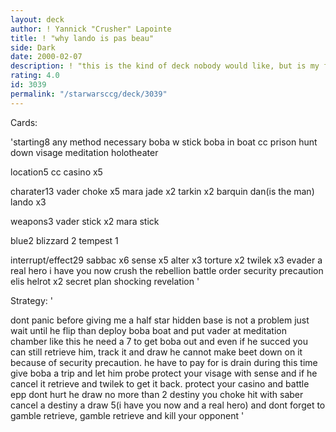 ```yaml
---
layout: deck
author: ! Yannick "Crusher" Lapointe
title: ! "why lando is pas beau"
side: Dark
date: 2000-02-07
description: ! "this is the kind of deck nobody would like, but is my favorite dark side now"
rating: 4.0
id: 3039
permalink: "/starwarsccg/deck/3039"
---
```

Cards: 

'starting8
any method necessary
boba w stick
boba in boat
cc prison
hunt down
visage
meditation
holotheater

location5
cc casino x5

charater13
vader choke x5
mara jade x2
tarkin x2
barquin dan(is the man)
lando x3

weapons3
vader stick x2
mara stick

blue2
blizzard 2
tempest 1

interrupt/effect29
sabbac x6
sense x5
alter x3
torture x2
twilek x3
evader
a real hero
i have you now
crush the rebellion
battle order
security precaution
elis helrot x2
secret plan
shocking revelation '

Strategy: '

dont panic before giving me a half star
hidden base is not a problem just wait until he flip than deploy boba boat
and put vader at meditation chamber like this he need a 7 to get boba out and even if he succed you can still retrieve him, track it and draw
he cannot make beet down on it because of security precaution.
he have to pay for is drain
during this time give boba a trip and let him probe
protect your visage with sense and if he cancel it retrieve and twilek to get it back.
protect your casino and battle
epp dont hurt he draw no more than 2 destiny you choke hit with saber cancel a destiny a draw 5(i have you now and a real hero)
and dont forget to gamble retrieve, gamble retrieve and kill your opponent
'
